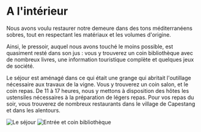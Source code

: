 # A l'intérieur

Nous avons voulu restaurer notre demeure dans des tons méditerranéens sobres, 
tout en respectant les matériaux et les volumes d'origine.

Ainsi, le pressoir, auquel nous avons touché le moins possible, est quasiment 
resté dans son jus : vous y trouverez un coin bibliothèque avec de 
nombreux livres, une information touristique complète et quelques jeux de 
société. 

Le séjour est aménagé dans ce qui était une grange qui abritait l'outillage 
nécessaire aux travaux de la vigne. Vous y trouverez un coin salon, et le coin 
repas. De 11 à 17 heures, nous y mettons à disposition des hôtes les ustensiles 
nécessaires à la préparation de légers repas. Pour vos repas du soir, vous 
trouverez de nombreux restaurants dans le village de Capestang et dans les 
alentours.

![Le séjour](/images/interieur.jpg)
![Entrée et coin bibliothèque](/images/interieur-detail.jpg)

